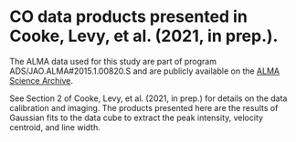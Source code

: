 # CO data products presented in Cooke, Levy, et al. (2021, in prep.).

The ALMA data used for this study are part of program ADS/JAO.ALMA#2015.1.00820.S and are publicly available on the [ALMA Science Archive](https://almascience.nrao.edu/asax/).

See Section 2 of Cooke, Levy, et al. (2021, in prep.) for details on the data calibration and imaging. The products presented here are the results of Gaussian fits to the data cube to extract the peak intensity, velocity centroid, and line width.
